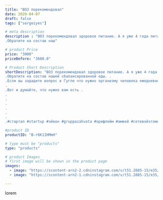 ```yaml
---
title: "ВОЗ порекомендовал"
date: 2020-04-07
draft: false
tags: ["sergeiyes"]

# meta description
description : "ВОЗ порекомендовал здоровое питание. А я уже 4 года питаюсь вот этой умной едой и вся моя семья. Мы уже четыре года не болеем гриппом. .
.Обратите на состав наш"

# product Price
price: "3000"
priceBefore: "3600.0"

# Product Short Description
shortDescription: "ВОЗ порекомендовал здоровое питание. А я уже 4 года питаюсь вот этой умной едой и вся моя семья. Мы уже четыре года не болеем гриппом. .
.Обратите на состав нашей сбалансированной еды. .
.Если вы зададите вопрос в Гугле что нужно организму человека ежедневно получать для здорового образа жизни, то вы получите именно эту таблицу один в один.
.
.Вот и думайте, что нужно вам есть .
.
.
.
.
.
.
.#стартап #startup #эйвон #gruppazahvata #орифлейм #амвей #сетевойэтомоё #сетевой #цетрария #ручнаяработа #бизнесбезвложений #резьбаподереву #сетевойэтомодно #живоедерево #сетевоймаркетинг #стильжизни #исландскиймох #пятигорск #КРЫМ #Севастополь #бизнес #churslabs #sergeystar #железноводск #ставрополь #ядомажелезно"

#product ID
productID: "B-r6K1IHMmH"

# type must be "products"
type: "products"

# product Images
# first image will be shown in the product page
images:
  - image: "https://scontent-arn2-2.cdninstagram.com/v/t51.2885-15/e35/91955571_223096762372445_2700553310360094795_n.jpg?se=8&tp=1&_nc_ht=scontent-arn2-2.cdninstagram.com&_nc_cat=105&_nc_ohc=iodcwtuqOnMAX-XoeFS&ccb=7-4&oh=a8ad3379ea651eeb3812ad530d8ec8e7&oe=6083B59D&_nc_sid=83d603&ig_cache_key=MjI4MjE3MzQ2NTQ3NzU5NDAzOA%3D%3D.2-ccb7-4"
  - image: "https://scontent-arn2-1.cdninstagram.com/v/t51.2885-15/e35/92141785_797139764107917_745506932065334763_n.jpg?se=7&tp=1&_nc_ht=scontent-arn2-1.cdninstagram.com&_nc_cat=109&_nc_ohc=_KSRJmV17zkAX_8xeN_&ccb=7-4&oh=af6385f1780e501b8feb5b44389e1179&oe=60843A7B&_nc_sid=83d603&ig_cache_key=MjI4MjE3MzQ2NTQ2MDk2MjQyNA%3D%3D.2-ccb7-4"

---
```

lorem
